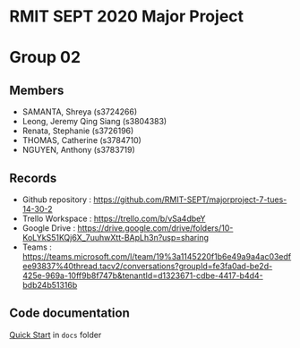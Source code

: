 # RMIT SEPT 2020 Major Project

# Group 02

## Members
* SAMANTA, Shreya (s3724266)
* Leong, Jeremy Qing Siang  (s3804383)
* Renata, Stephanie (s3726196)
* THOMAS, Catherine (s3784710)
* NGUYEN, Anthony (s3783719)

## Records

* Github repository : https://github.com/RMIT-SEPT/majorproject-7-tues-14-30-2
* Trello Workspace : https://trello.com/b/vSa4dbeY
* Google Drive : https://drive.google.com/drive/folders/10-KoLYkS51KQj6X_7uuhwXtt-BApLh3n?usp=sharing
* Teams : https://teams.microsoft.com/l/team/19%3a1145220f1b6e49a9a4ac03edfee93837%40thread.tacv2/conversations?groupId=fe3fa0ad-be2d-425e-969a-10ff9b8f747b&tenantId=d1323671-cdbe-4417-b4d4-bdb24b51316b



## Code documentation

[Quick Start](/docs/README.md) in `docs` folder
